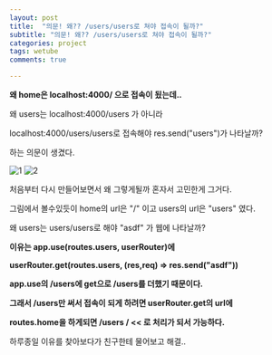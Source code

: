 ```yaml
---
layout: post
title:  "의문! 왜?? /users/users로 쳐야 접속이 될까?"
subtitle: "의문! 왜?? /users/users로 쳐야 접속이 될까?"
categories: project
tags: wetube
comments: true

---
```


**왜 home은 localhost:4000/ 으로 접속이 됬는데..**

왜 users는 localhost:4000/users 가 아니라

localhost:4000/users/users로 접속해야 res.send("users")가 나타날까?

하는 의문이 생겼다.

![1](https://user-images.githubusercontent.com/56789064/89041406-48ddee00-d380-11ea-9599-0ad0d423375f.jpg)
![2](https://user-images.githubusercontent.com/56789064/89041410-4a0f1b00-d380-11ea-8251-74c994894998.jpg)

처음부터 다시 만들어보면서 왜 그렇게될까 혼자서 고민한게 그거다.

그림에서 볼수있듯이 home의 url은 "/" 이고 users의 url은 "users" 였다.

왜 users는 users/users로 해야 "asdf" 가 웹에 나타날까?

**이유는 app.use(routes.users, userRouter)에**

**userRouter.get(routes.users, (res,req) => res.send("asdf"))**

**app.use의 /users에 get으로 /users를 더했기 때문이다.**

**그래서 /users만 써서 접속이 되게 하려면 userRouter.get의 url에**

**routes.home을 하게되면 /users / << 로 처리가 되서 가능하다.**

하루종일 이유를 찾아보다가 친구한테 물어보고 해결..